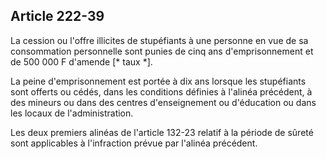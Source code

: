 Article 222-39
----
La cession ou l'offre illicites de stupéfiants à une personne en vue de sa
consommation personnelle sont punies de cinq ans d'emprisonnement et de 500 000
F d'amende [* taux *].

La peine d'emprisonnement est portée à dix ans lorsque les stupéfiants sont
offerts ou cédés, dans les conditions définies à l'alinéa précédent, à des
mineurs ou dans des centres d'enseignement ou d'éducation ou dans les locaux de
l'administration.

Les deux premiers alinéas de l'article 132-23 relatif à la période de sûreté
sont applicables à l'infraction prévue par l'alinéa précédent.
